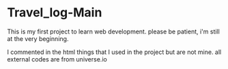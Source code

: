 # Travel_log-Main
This is my first project to learn web development. please be patient, i'm still at the very beginning.

I commented in the html things that I used in the project but are not mine. all external codes are from universe.io
